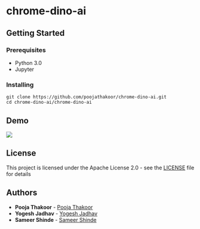 # chrome-dino-ai


## Getting Started


### Prerequisites

* Python 3.0
* Jupyter

### Installing

    git clone https://github.com/poojathakoor/chrome-dino-ai.git
    cd chrome-dino-ai/chrome-dino-ai


## Demo

![](demo.gif)

## License

This project is licensed under the Apache License 2.0 - see the [LICENSE](LICENSE) file for details

## Authors

* **Pooja Thakoor** - [Pooja Thakoor](https://github.com/poojathakoor)
* **Yogesh Jadhav** - [Yogesh Jadhav](https://github.com/yogeshjadhav7)
* **Sameer Shinde** - [Sameer Shinde](https://github.com/sameershinde)
